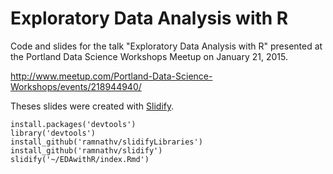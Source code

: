 # Exploratory Data Analysis with R

Code and slides for the talk "Exploratory Data Analysis with R" presented at the Portland Data Science Workshops Meetup on January 21, 2015.

http://www.meetup.com/Portland-Data-Science-Workshops/events/218944940/

Theses slides were created with [Slidify](http://slidify.org/index.html).

    install.packages('devtools')
    library('devtools')
    install_github('ramnathv/slidifyLibraries')
    install_github('ramnathv/slidify')
    slidify('~/EDAwithR/index.Rmd')
